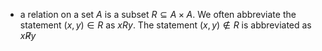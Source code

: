 - a relation on a set $A$ is a subset $R ⊆ A × A$. We often abbreviate the statement $(x, y) ∈ R$ as $xR y$. The statement $(x, y) ∉ R$ is abbreviated as $x\not R y$